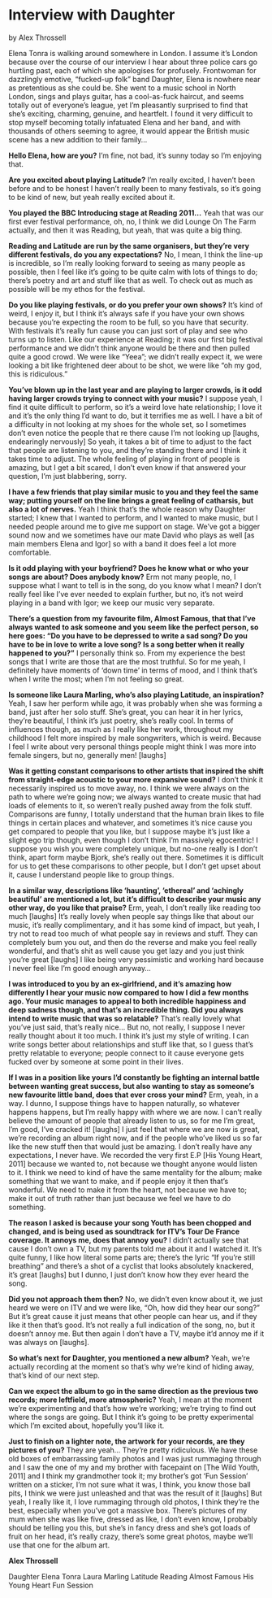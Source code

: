 # Interview with Daughter

by Alex Throssell

Elena Tonra is walking around somewhere in London. I assume it’s London because over the course of our interview I hear about three police cars go hurtling past, each of which she apologises for profusely. Frontwoman for dazzlingly emotive, “fucked-up folk” band Daughter, Elena is nowhere near as pretentious as she could be. She went to a music school in North London, sings and plays guitar, has a cool-as-fuck haircut, and seems totally out of everyone’s league, yet I’m pleasantly surprised to find that she’s exciting, charming, genuine, and heartfelt. I found it very difficult to stop myself becoming totally infatuated Elena and her band, and with thousands of others seeming to agree, it would appear the British music scene has a new addition to their family… 

**Hello Elena, how are you?** I’m fine, not bad, it’s sunny today so I’m enjoying that.

**Are you excited about playing Latitude?** I’m really excited, I haven’t been before and to be honest I haven’t really been to many festivals, so it’s going to be kind of new, but yeah really excited about it.

**You played the BBC Introducing stage at Reading 2011…** Yeah that was our first ever festival performance, oh, no, I think we did Lounge On The Farm actually, and then it was Reading, but yeah, that was quite a big thing.

**Reading and Latitude are run by the same organisers, but they’re very different festivals, do you any expectations?** No, I mean, I think the line-up is incredible, so I’m really looking forward to seeing as many people as possible, then I feel like it’s going to be quite calm with lots of things to do; there’s poetry and art and stuff like that as well. To check out as much as possible will be my ethos for the festival.

**Do you like playing festivals, or do you prefer your own shows?** It’s kind of weird, I enjoy it, but I think it’s always safe if you have your own shows because you’re expecting the room to be full, so you have that security. With festivals it’s really fun cause you can just sort of play and see who turns up to listen. Like our experience at Reading; it was our first big festival performance and we didn’t think anyone would be there and then pulled quite a good crowd. We were like “Yeea”; we didn’t really expect it, we were looking a bit like frightened deer about to be shot, we were like “oh my god, this is ridiculous.”

**You’ve blown up in the last year and are playing to larger crowds, is it odd having larger crowds trying to connect with your music?** I suppose yeah, I find it quite difficult to perform, so it’s a weird love hate relationship; I love it and it’s the only thing I’d want to do, but it terrifies me as well. I have a bit of a difficulty in not looking at my shoes for the whole set, so I sometimes don’t even notice the people that re there cause I’m not looking up [laughs, endearingly nervously] So yeah, it takes a bit of time to adjust to the fact that people are listening to you, and they’re standing there and I think it takes time to adjust. The whole feeling of playing in front of people is amazing, but I get a bit scared, I don’t even know if that answered your question, I’m just blabbering, sorry.

**I have a few friends that play similar music to you and they feel the same way; putting yourself on the line brings a great feeling of catharsis, but also a lot of nerves.** Yeah I think that’s the whole reason why Daughter started; I knew that I wanted to perform, and I wanted to make music, but I needed people around me to give me support on stage. We’ve got a bigger sound now and we sometimes have our mate David who plays as well [as main members Elena and Igor] so with a band it does feel a lot more comfortable.

**Is it odd playing with your boyfriend? Does he know what or who your songs are about? Does anybody know?** Erm not many people, no, I suppose what I want to tell is in the song, do you know what I mean? I don’t really feel like I’ve ever needed to explain further, but no, it’s not weird playing in a band with Igor; we keep our music very separate.

**There’s a question from my favourite film, Almost Famous, that that I’ve always wanted to ask someone and you seem like the perfect person, so here goes: “Do you have to be depressed to write a sad song? Do you have to be in love to write a love song? Is a song better when it really happened to you?”** I personally think so. From my experience the best songs that I write are those that are the most truthful. So for me yeah, I definitely have moments of ‘down time’ in terms of mood, and I think that’s when I write the most; when I’m not feeling so great.

**Is someone like Laura Marling, who’s also playing Latitude, an inspiration?** Yeah, I saw her perform while ago, it was probably when she was forming a band, just after her solo stuff. She’s great, you can hear it in her lyrics, they’re beautiful, I think it’s just poetry, she’s really cool. In terms of influences though, as much as I really like her work, throughout my childhood I felt more inspired by male songwriters, which is weird. Because I feel I write about very personal things people might think I was more into female singers, but no, generally men! [laughs]

**Was it getting constant comparisons to other artists that inspired the shift from straight-edge acoustic to your more expansive sound?** I don’t think it necessarily inspired us to move away, no. I think we were always on the path to where we’re going now; we always wanted to create music that had loads of elements to it, so weren’t really pushed away from the folk stuff. Comparisons are funny, I totally understand that the human brain likes to file things in certain places and whatever, and sometimes it’s nice cause you get compared to people that you like, but I suppose maybe it’s just like a slight ego trip though, even though I don’t think I’m massively egocentric! I suppose you wish you were completely unique, but no-one really is I don’t think, apart form maybe Bjork, she’s really out there. Sometimes it is difficult for us to get these comparisons to other people, but I don’t get upset about it, cause I understand people like to group things.

**In a similar way, descriptions like ‘haunting’, ‘ethereal’ and ‘achingly beautiful’ are mentioned a lot, but it’s difficult to describe your music any other way, do you like that praise?** Erm, yeah, I don’t really like reading too much [laughs] It’s really lovely when people say things like that about our music, it’s really complimentary, and it has some kind of impact, but yeah, I try not to read too much of what people say in reviews and stuff. They can completely bum you out, and then do the reverse and make you feel really wonderful, and that’s shit as well cause you get lazy and you just think you’re great [laughs] I like being very pessimistic and working hard because I never feel like I’m good enough anyway…

**I was introduced to you by an ex-girlfriend, and it’s amazing how differently I hear your music now compared to how I did a few months ago. Your music manages to appeal to both incredible happiness and deep sadness though, and that’s an incredible thing. Did you always intend to write music that was so relatable?** That’s really lovely what you’ve just said, that’s really nice… But no, not really, I suppose I never really thought about it too much. I think it’s just my style of writing. I can write songs better about relationships and stuff like that, so I guess that’s pretty relatable to everyone; people connect to it cause everyone gets fucked over by someone at some point in their lives.

**If I was in a position like yours I’d constantly be fighting an internal battle between wanting great success, but also wanting to stay as someone’s new favourite little band, does that ever cross your mind?** Erm, yeah, in a way. I dunno, I suppose things have to happen naturally, so whatever happens happens, but I’m really happy with where we are now. I can’t really believe the amount of people that already listen to us, so for me I’m great, I’m good, I’ve cracked it! [laughs] I just feel that where we are now is great, we’re recording an album right now, and if the people who’ve liked us so far like the new stuff then that would just be amazing. I don’t really have any expectations, I never have. We recorded the very first E.P [His Young Heart, 2011] because we wanted to, not because we thought anyone would listen to it. I think we need to kind of have the same mentality for the album; make something that we want to make, and if people enjoy it then that’s wonderful. We need to make it from the heart, not because we have to; make it out of truth rather than just because we feel we have to do something.

**The reason I asked is because your song Youth has been chopped and changed, and is being used as soundtrack for ITV’s Tour De France coverage. It annoys me, does that annoy you?** I didn’t actually see that cause I don’t own a TV, but my parents told me about it and I watched it. It’s quite funny, I like how literal some parts are; there’s the lyric “If you’re still breathing” and there’s a shot of a cyclist that looks absolutely knackered, it’s great [laughs] but I dunno, I just don’t know how they ever heard the song.

**Did you not approach them then?** No, we didn’t even know about it, we just heard we were on ITV and we were like, “Oh, how did they hear our song?” But it’s great cause it just means that other people can hear us, and if they like it then that’s good. It’s not really a full indication of the song, no, but it doesn’t annoy me. But then again I don’t have a TV, maybe it’d annoy me if it was always on [laughs].

**So what’s next for Daughter, you mentioned a new album?** Yeah, we’re actually recording at the moment so that’s why we’re kind of hiding away, that’s kind of our next step.

**Can we expect the album to go in the same direction as the previous two records; more leftfield, more atmospheric?** Yeah, I mean at the moment we’re experimenting and that’s how we’re working; we’re trying to find out where the songs are going. But I think it’s going to be pretty experimental which I’m excited about, hopefully you’ll like it.

**Just to finish on a lighter note, the artwork for your records, are they pictures of you?** They are yeah… They’re pretty ridiculous. We have these old boxes of embarrassing family photos and I was just rummaging through and I saw the one of my and my brother with facepaint on [The Wild Youth, 2011] and I think my grandmother took it; my brother’s got ‘Fun Session’ written on a sticker, I’m not sure what it was, I think, you know those ball pits, I think we were just unleashed and that was the result of it [laughs] But yeah, I really like it, I love rummaging through old photos, I think they’re the best, especially when you’ve got a massive box. There’s pictures of my mum when she was like five, dressed as like, I don’t even know, I probably should be telling you this, but she’s in fancy dress and she’s got loads of fruit on her head, it’s really crazy, there’s some great photos, maybe we’ll use that one for the album art. 

**Alex Throssell**

Daughter Elena Tonra Laura Marling Latitude Reading Almost Famous His Young Heart Fun Session 
